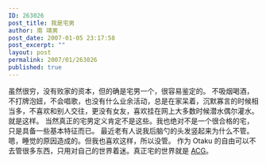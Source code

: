 ```yaml
---
ID: 263026
post_title: 我是宅男
author: 南 靖男
post_date: 2007-01-05 23:17:58
post_excerpt: ""
layout: post
permalink: 2007/01/263026
published: true
---
```

虽然很穷，没有败家的资本，但的确是宅男一个，很容易鉴定的。
不吸烟喝酒，不打牌泡妞，不会唱歌，也没有什么业余活动，总是在家呆着，沉默寡言的时候相当多，不喜欢和别人交往，更没有女友，喜欢挂在网上大多数时候潜水偶尔灌水。就是这样。
当然真正的宅男定义肯定不是这些。我也绝对不是一个很合格的宅，只是具备一些基本特征而已。
最近老有人说我后脑勺的头发竖起来为什么不管。嗯，睡觉的原因造成的。但我也喜欢这样，所以没管。
作为 Otaku 的自由可以不去管很多东西，只用对自己的世界着迷。真正宅的世界就是 <a href="http://www.acgtalk.com">ACG</a>。